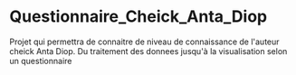 # Questionnaire_Cheick_Anta_Diop
Projet qui permettra de connaitre de niveau de connaissance de l'auteur cheick Anta Diop. Du traitement des donnees jusqu'à la visualisation selon un questionnaire
